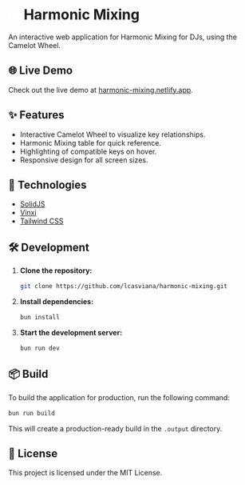 # <img src="./public/camelot-wheel.svg" style="height: 1.5rem; aspect-ratio: 1/1;"> Harmonic Mixing

An interactive web application for Harmonic Mixing for DJs, using the Camelot Wheel.

## 🌐 Live Demo

Check out the live demo at [harmonic-mixing.netlify.app](https://harmonic-mixing.netlify.app/).

## ✨ Features

- Interactive Camelot Wheel to visualize key relationships.
- Harmonic Mixing table for quick reference.
- Highlighting of compatible keys on hover.
- Responsive design for all screen sizes.

## 🚀 Technologies

- [SolidJS](https://www.solidjs.com/)
- [Vinxi](https://vinxi.hono.dev/)
- [Tailwind CSS](https://tailwindcss.com/)

## 🛠️ Development

1. **Clone the repository:**
   ```bash
   git clone https://github.com/lcasviana/harmonic-mixing.git
   ```
2. **Install dependencies:**
   ```bash
   bun install
   ```
3. **Start the development server:**
   ```bash
   bun run dev
   ```

## 📦 Build

To build the application for production, run the following command:

```bash
bun run build
```

This will create a production-ready build in the `.output` directory.

## 📄 License

This project is licensed under the MIT License.
